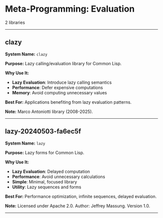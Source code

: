 # Meta-Programming: Evaluation

2 libraries

---

## clazy

**System Name:** `clazy`

**Purpose:** Lazy calling/evaluation library for Common Lisp.

**Why Use It:**
- **Lazy Evaluation**: Introduce lazy calling semantics
- **Performance**: Defer expensive computations
- **Memory**: Avoid computing unnecessary values

**Best For:** Applications benefiting from lazy evaluation patterns.

**Note:** Marco Antoniotti library (2008-2025).

---


## lazy-20240503-fa6ec5f

**System Name:** `lazy`

**Purpose:** Lazy forms for Common Lisp.

**Why Use It:**
- **Lazy Evaluation**: Delayed computation
- **Performance**: Avoid unnecessary calculations
- **Simple**: Minimal, focused library
- **Utility**: Lazy sequences and forms

**Best For:** Performance optimization, infinite sequences, delayed evaluation.

**Note:** Licensed under Apache 2.0. Author: Jeffrey Massung. Version 1.0.

---


